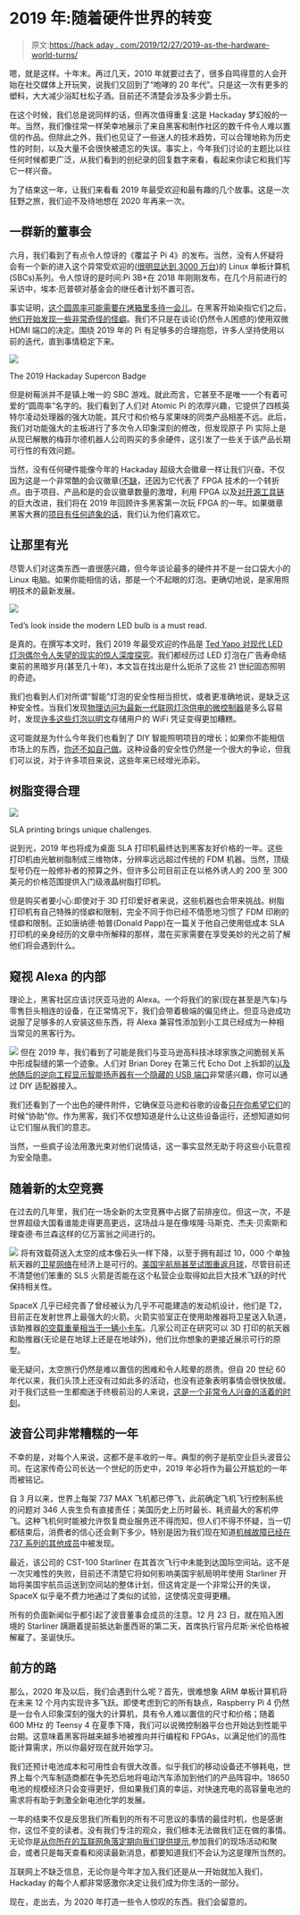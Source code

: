 # 2019 年:随着硬件世界的转变

> 原文:[https://hack aday . com/2019/12/27/2019-as-the-hardware-world-turns/](https://hackaday.com/2019/12/27/2019-as-the-hardware-world-turns/)

嗯，就是这样。十年末。再过几天，2010 年就要过去了，很多自鸣得意的人会开始在社交媒体上开玩笑，说我们又回到了“咆哮的 20 年代”。只是这一次有更多的塑料，大大减少浴缸杜松子酒。目前还不清楚会涉及多少爵士乐。

在这个时候，我们总是说同样的话，但再次值得重复:这是 Hackaday 梦幻般的一年。当然，我们像往常一样荣幸地展示了来自黑客和制作社区的数千件令人难以置信的作品。但除此之外，我们也见证了一些迷人的技术趋势，可以合理地称为历史性的时刻，以及大量不会很快被遗忘的失误。事实上，今年我们讨论的主题比以往任何时候都更广泛，从我们看到的创纪录的回复数字来看，看起来你读它和我们写它一样兴奋。

为了结束这一年，让我们来看看 2019 年最受欢迎和最有趣的几个故事。这是一次狂野之旅，我们迫不及待地想在 2020 年再来一次。

## 一群新的董事会

六月，我们看到了有点令人惊讶的《覆盆子 Pi 4》的发布。当然，没有人怀疑将会有一个新的进入这个异常受欢迎的([很明显达到 3000 万台](https://www.zdnet.com/article/raspberry-pi-now-weve-sold-30-million/))的 Linux 单板计算机(SBCs)系列。令人惊讶的是时间:Pi 3B+在 2018 年刚刚发布，在几个月前进行的采访中，埃本·厄普顿对基金会的继任者计划不置可否。

事实证明，[这个圆周率可能需要在烤箱里多待一会儿](https://hackaday.com/2019/07/16/exploring-the-raspberry-pi-4-usb-c-issue-in-depth/)。在黑客开始染指它们之后，[他们开始发现一些非常奇怪的怪癖](https://hackaday.com/2019/11/28/raspberry-pi-4-hdmi-is-jamming-its-own-wifi/)。我们不只是在谈论(仍然令人困惑的)使用双微 HDMI 端口的决定。围绕 2019 年的 Pi 有足够多的合理抱怨，许多人坚持使用以前的迭代，直到事情稳定下来。

[![](../Images/d06d7033286b6619adaff036db31d3b0.png)](https://hackaday.com/wp-content/uploads/2019/11/badgebuilding_thumb.jpg)

The 2019 Hackaday Supercon Badge

但是树莓派并不是镇上唯一的 SBC 游戏。就此而言，它甚至不是唯一一个有着可爱的“圆周率”名字的。我们看到了人们对 Atomic Pi 的浓厚兴趣，它提供了四核英特尔凌动处理器的强大功能，其尺寸和价格与浆果味的同类产品相差不远。此后，我们对功能强大的主板进行了多次令人印象深刻的修改，但发现原子 Pi 实际上是从现已解散的梅菲尔德机器人公司购买的多余硬件，这引发了一些关于该产品长期可行性的有效问题。

当然，没有任何硬件能像今年的 Hackaday 超级大会徽章一样让我们兴奋。不仅因为这是一个非常酷的会议徽章([不缺](https://hackaday.com/2019/09/19/pictorial-guide-to-the-unofficial-electronic-badges-of-def-con-27/)，还因为它代表了 FPGA 技术的一个转折点。由于项目、产品和是的会议徽章数量的激增，利用 FPGA 以及[对开源工具链](https://hackaday.com/2019/12/06/david-williams-is-fpga-curious/)的巨大改进，我们将在 2019 年回顾许多黑客第一次玩 FPGA 的一年。如果徽章黑客大赛的[项目有任何迹象的话](https://hackaday.com/2019/11/29/a-fantastic-frontier-of-fpga-flexibility-found-in-the-2019-supercon-badge/)，我们认为他们喜欢它。

## 让那里有光

尽管人们对这类东西一直很感兴趣，但今年谈论最多的硬件并不是一台口袋大小的 Linux 电脑。如果你能相信的话，那是一个不起眼的灯泡。更确切地说，是家用照明技术的最新发展。

[![](../Images/7634d1cdacbde960bccce5fb1f2e6c7c.png)](https://hackaday.com/wp-content/uploads/2019/01/cree-bulb-teardown.jpg)

Ted’s look inside the modern LED bulb is a must read.

是真的。在撰写本文时，我们 2019 年最受欢迎的作品是 [Ted Yapo 对现代 LED 灯泡偶尔令人失望的现实的惊人深度探究](https://hackaday.com/2019/02/05/what-happened-to-the-100000-hour-led-bulbs/)。我们都经历过 LED 灯泡在广告寿命结束前的黑暗岁月(甚至几十年)，本文旨在找出是什么扼杀了这些 21 世纪固态照明的奇迹。

我们也看到人们对所谓“智能”灯泡的安全性相当担忧，或者更准确地说，是缺乏这种安全性。当我们发现[物理访问为最新一代联网灯泡供电的微控制器](https://hackaday.com/2019/07/16/hacking-this-smart-bulb-is-almost-too-easy/)是多么容易时，发现[许多这些灯泡以明文](https://hackaday.com/2019/01/29/dont-toss-that-bulb-it-knows-your-password/)存储用户的 WiFi 凭证变得更加糟糕。

这可能就是为什么今年我们也看到了 DIY 智能照明项目的增长；如果你不能相信市场上的东西，[你还不如自己做](https://hackaday.com/2019/05/19/not-happy-with-smart-bulbs-make-your-own/)。这种设备的安全性仍然是一个很大的争论，但我们可以说，对于许多项目来说，这些年来已经增光添彩。

## 树脂变得合理

[![](../Images/3a2317d163f13fef5de65d2f28f0a71c.png)](https://hackaday.com/wp-content/uploads/2019/09/SLA-Print-Sample-Square.jpg)

SLA printing brings unique challenges.

说到光，2019 年也将成为桌面 SLA 打印机最终达到黑客友好价格的一年。这些打印机由光敏树脂制成三维物体，分辨率远远超过传统的 FDM 机器。当然，顶级型号仍在一般修补者的预算之外，但许多公司目前正在以格外诱人的 200 至 300 美元的价格范围提供入门级液晶树脂打印机。

但是购买者要小心:即使对于 3D 打印爱好者来说，这些机器也会带来挑战。树脂打印机有自己特殊的怪癖和限制，完全不同于你已经不情愿地习惯了 FDM 印刷的怪癖和限制。正如唐纳德·帕普(Donald Papp)在一篇关于他自己使用低成本 SLA 打印机的亲身经历的文章中所解释的那样，潜在买家需要在享受美妙的光之前了解他们将会遇到什么。

## 窥视 Alexa 的内部

理论上，黑客社区应该讨厌亚马逊的 Alexa。一个将我们的家(现在甚至是汽车)与零售巨头相连的设备，在正常情况下，我们会带着极端的偏见终止。但亚马逊成功说服了足够多的人安装这些东西，将 Alexa 兼容性添加到小工具已经成为一种相当常见的黑客行为。

[![](../Images/9c6a8f62e0c4eedfc7f9a4d6ce849bf8.png)](https://hackaday.com/wp-content/uploads/2019/07/dot3_thumb.jpg) 但在 2019 年，我们看到了可能是我们与亚马逊高科技冰球家族之间脆弱关系中形成裂缝的第一个迹象。人们对 Brian Dorey 在第三代 Echo Dot 上拆卸的[以及他随后的逆向工程](https://hackaday.com/2019/07/29/taking-a-peek-inside-amazons-latest-dot/)[显示智能扬声器有一个隐藏的 USB 端口](https://hackaday.com/2019/08/15/uncovering-the-echo-dots-hidden-usb-port/)非常感兴趣，你可以通过 DIY 适配器接入。

我们还看到了一个出色的硬件附件，它确保亚马逊和谷歌的设备[只在你希望它们](https://hackaday.com/2019/01/17/win-back-some-privacy-with-a-cone-of-silence-for-your-smart-speaker/)的时候“协助”你。作为黑客，我们不仅想知道是什么让这些设备运行，还想知道如何让它们服从我们的意志。

当然，一些疯子设法用激光束对他们说情话，这一事实显然无助于将这些小玩意视为安全隐患。

## 随着新的太空竞赛

在过去的几年里，我们在一场全新的太空竞赛中占据了前排座位。但这一次，不是世界超级大国看谁能走得更高更远，这场战斗是在像埃隆·马斯克、杰夫·贝索斯和理查德·布兰森这样的亿万富翁之间进行的。

[![](../Images/f222406070f4412a4c98bba2b94d5131.png)](https://hackaday.com/wp-content/uploads/2019/05/crs17_thumb.png) 将有效载荷送入太空的成本像石头一样下降，以至于拥有超过 10，000 个单独航天器的[卫星网络](https://hackaday.com/2019/05/20/everything-we-know-about-spacexs-starlink-network/)在经济上是可行的。[美国宇航局甚至试图重返月球](https://hackaday.com/2019/02/25/nasa-is-building-a-space-station-in-a-weird-orbit-heres-why/)，尽管目前还不清楚他们笨重的 SLS 火箭是否能在这个私营企业取得如此巨大技术飞跃的时代保持相关性。

SpaceX 几乎已经完善了曾经被认为几乎不可能建造的发动机设计，他们是 T2，目前正在发射世界上最强大的火箭。火箭实验室正在使用助推器将卫星送入轨道，该助推器[的空载重量相当于一辆小卡车](https://hackaday.com/2019/08/22/rocket-lab-sets-their-sights-on-rapid-reusability-by-snagging-rockets-in-mid-air-with-a-helicopter/)。几家公司正在研究可以 3D 打印的航天器和助推器(无论是在地球上还是在地球外)，他们比你想象的更接近展示可行的原型。

毫无疑问，太空旅行仍然是难以置信的困难和令人眩晕的昂贵。但自 20 世纪 60 年代以来，我们头顶上还没有过如此多的活动，也没有迹象表明事情会很快放缓。对于我们这些一生都痴迷于终极前沿的人来说，[这是一个非常令人兴奋的活着的时刻](https://hackaday.com/2019/05/28/there-and-back-again-a-falcon-9-launch-story/)。

## 波音公司非常糟糕的一年

不幸的是，对每个人来说，这都不是丰收的一年。典型的例子是航空业巨头波音公司。在这家传奇公司长达一个世纪的历史中，2019 年必将作为最公开尴尬的一年而被铭记。

自 3 月以来，世界上每架 737 MAX 飞机都已停飞，此前确定飞机飞行控制系统的问题对 346 人丧生负有直接责任；美国历史上历时最长、耗资最大的客机停飞。这种飞机何时能被允许恢复商业服务还不得而知，但人们不得不怀疑，当一切都结束后，消费者的信心还会剩下多少。特别是因为我们现在知道[机械故障已经在 737 系列的其他成员](https://hackaday.com/2019/09/30/what-on-earth-is-a-pickle-fork-and-why-is-it-adding-to-boeings-737-woes/)中被发现。

最近，该公司的 CST-100 Starliner 在其首次飞行中未能到达国际空间站。这不是一次灾难性的失败，目前还不清楚它将如何影响美国宇航局明年使用 Starliner 开始将美国宇航员运送到空间站的整体计划，但这肯定是一个非常公开的失误，SpaceX 似乎毫不费力地通过了类似的试验，这使情况变得更糟。

所有的负面新闻似乎都引起了波音董事会成员的注意。12 月 23 日，就在陷入困境的 Starliner 蹒跚着提前抵达新墨西哥的第二天，首席执行官丹尼斯·米伦伯格被解雇了。圣诞快乐。

## 前方的路

那么，2020 年及以后，我们会遇到什么呢？首先，很难想象 ARM 单板计算机将在未来 12 个月内实现许多飞跃。即使考虑到它的所有缺点，Raspberry Pi 4 仍然是一台令人印象深刻的强大的计算机，具有令人难以置信的尺寸和价格；随着 600 MHz 的 Teensy 4 在夏季下降，我们可以说微控制器平台也开始达到性能平台期。这意味着黑客将越来越多地被推向并行编程和 FPGAs，以满足他们的高性能计算需求，所以你最好现在就开始学习。

我们还预计电池成本和可用性会有很大改善。似乎我们的移动设备还不够耗电，世界上每个汽车制造商都在争先恐后地将电动汽车添加到他们的产品阵容中。18650 电池的规模经济只会变得更好，但如果我们真的幸运，对快速充电的高容量电池的需求将有助于刺激全新电池化学的发展。

一年的结束不仅是反思我们所看到的所有不可思议的事情的最佳时机，也是感谢你，这位不变的读者。没有我们专注的观众，我们根本无法做我们正在做的事情。无论你是[从你所在的互联网角落定期向我们提供提示](https://hackaday.com/submit-a-tip/),参加我们的现场活动和聚会，或者只是每天查看和阅读最新消息，都要知道我们不会认为这是理所当然的。

互联网上不缺乏信息，无论你是今年才加入我们还是从一开始就加入我们，Hackaday 的每个人都非常感激你决定让我们成为你生活的一部分。

现在，走出去，为 2020 年打造一些令人惊叹的东西。我们会留意的。